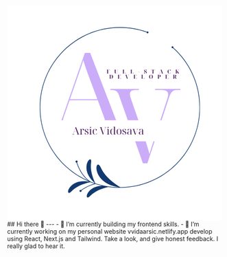 <img src = "twopurplewhite.png" alt = "Arsic Vidosava" style = "display:flex; text-align: center;"/>
## Hi there 👋
---
- 🌱 I’m currently building my frontend skills.
- 🔭 I’m currently working on my personal website vvidaarsic.netlify.app develop using React, Next.js and Tailwind. Take a look, and give honest feedback. I really glad to hear it. 

<!--
**Vidosava98/Vidosava98** is a ✨ _special_ ✨ repository because its `README.md` (this file) appears on your GitHub profile.

Here are some ideas to get you started:

- 🔭 I’m currently working on ...
- 🌱 I’m currently learning ...
- 👯 I’m looking to collaborate on ...
- 🤔 I’m looking for help with ...
- 💬 Ask me about ...
- 📫 How to reach me: ...
- 😄 Pronouns: ...
- ⚡ Fun fact: ...
-->
